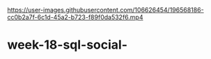 


https://user-images.githubusercontent.com/106626454/196568186-cc0b2a7f-6c1d-45a2-b723-f89f0da532f6.mp4



# week-18-sql-social-
